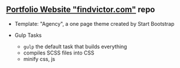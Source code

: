 ## [Portfolio Website "findvictor.com"](https://findvictor.com) repo

- Template: "Agency", a one page theme created by Start Bootstrap

- Gulp Tasks
  - `gulp` the default task that builds everything
  - compiles SCSS files into CSS
  - minify css, js
